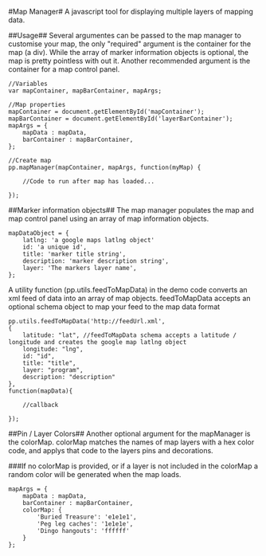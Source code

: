 #Map Manager#
A javascript tool for displaying multiple layers of mapping data.  

##Usage##
Several argumentes can be passed to the map manager to customise your map, the only "required" argument is the container for the map (a div).  While the array of
marker information objects is optional, the map is pretty pointless with out it. Another recommended argument is the container for a map control panel.


	//Variables
	var mapContainer, mapBarContainer, mapArgs;

	//Map properties
	mapContainer = document.getElementById('mapContainer');
	mapBarContainer = document.getElementById('layerBarContainer');
	mapArgs = {
		mapData : mapData,
		barContainer : mapBarContainer,
	};

	//Create map
	pp.mapManager(mapContainer, mapArgs, function(myMap) {
		
		//Code to run after map has loaded...
		
	});

##Marker information objects##
The map manager populates the map and map control panel using an array of map information objects.

	mapDataObject = {
		latlng: 'a google maps latlng object'
		id: 'a unique id',
		title: 'marker title string',
		description: 'marker description string',
		layer: 'The markers layer name',
	};
	
A utility function (pp.utils.feedToMapData) in the demo code converts an xml feed of data into an array of map objects. feedToMapData accepts an optional schema object to map your feed to the map data format

	pp.utils.feedToMapData('http://feedUrl.xml', 
	{
		latitude: "lat", //feedToMapData schema accepts a latitude / longitude and creates the google map latlng object
		longitude: "lng",
		id: "id",
		title: "title",
		layer: "program",
		description: "description"
	}, 
	function(mapData){
		
		//callback
		
	});
	
##Pin / Layer Colors##
Another optional argument for the mapManager is the colorMap. colorMap matches the names of map layers with a hex color code, and applys that code to the layers pins and decorations.

###If no colorMap is provided, or if a layer is not included in the colorMap a random color will be generated when the map loads.

	mapArgs = {
		mapData : mapData,
		barContainer : mapBarContainer,
		colorMap: {
			'Buried Treasure': 'e1e1e1',
			'Peg leg caches': '1e1e1e',
			'Dingo hangouts': 'ffffff'
		}
	};
